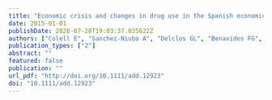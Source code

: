 ```yaml
---
title: "Economic crisis and changes in drug use in the Spanish economically active population."
date: 2015-01-01
publishDate: 2020-07-28T19:03:37.035622Z
authors: ["Colell E", "Sanchez-Niubo A", "Delclos GL", "Benavides FG", "Domingo-Salvany A"]
publication_types: ["2"]
abstract: ""
featured: false
publication: ""
url_pdf: "http://doi.org/10.1111/add.12923"
doi: "10.1111/add.12923"
---
```


